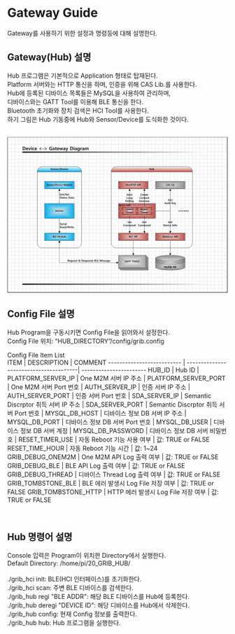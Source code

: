 # Gateway Guide

Gateway를 사용하기 위한 설정과 명령등에 대해 설명한다.

## Gateway(Hub) 설명

Hub 프로그램은 기본적으로 Application 형태로 탑재된다.<br>
Platform 서버와는 HTTP 통신을 하며, 인증을 위해 CAS Lib.를 사용한다.<br>
Hub에 등록된 디바이스 목록들은 MySQL을 사용하여 관리하며,<br>
디바이스와는 GATT Tool를 이용해 BLE 통신을 한다.<br>
Bluetooth 초기화와 장치 검색은 HCI Tool를 사용한다.<br>
하기 그림은 Hub 기동중에 Hub와 Sensor/Device를 도식화한 것이다.<br>
<br>

![Guide GatewayDiagram](./IMG/GatewayDiagram.png)<br>


## Config File 설명

Hub Program을 구동시키면 Config File을 읽어와서 설정한다.<br>
Config File 위치: “HUB_DIRECTORY”/config/grib.config<br>

Config File Item List<br>
ITEM											 | DESCRIPTION							 							| COMMENT
-------------------------- | ---------------------------------------| -----------------------
HUB_ID										 | Hub ID                              		| 
PLATFORM_SERVER_IP				 | One M2M 서버 IP 주소                   | 
PLATFORM_SERVER_PORT			 | One M2M 서버 Port 번호                 | 
AUTH_SERVER_IP						 | 인증 서버 IP 주소                      | 
AUTH_SERVER_PORT					 | 인증 서버 Port 번호                    | 
SDA_SERVER_IP							 | Semantic Discrptor 취득 서버 IP 주소   | 
SDA_SERVER_PORT						 | Semantic Discrptor 취득 서버 Port 번호 | 
MYSQL_DB_HOST							 | 디바이스 정보 DB 서버 IP 주소          | 
MYSQL_DB_PORT							 | 디바이스 정보 DB 서버 Port 번호        | 
MYSQL_DB_USER							 | 디바이스 정보 DB 서버 계정             | 
MYSQL_DB_PASSWORD					 | 디바이스 정보 DB 서버 비밀번호         | 
RESET_TIMER_USE						 | 자동 Reboot 기능 사용 여부             | 값: TRUE or FALSE
RESET_TIME_HOUR						 | 자동 Reboot 기능 시간                  | 값: 1~24
GRIB_DEBUG_ONEM2M					 | One M2M API Log 출력 여부              | 값: TRUE or FALSE
GRIB_DEBUG_BLE						 | BLE API Log 출력 여부                  | 값: TRUE or FALSE
GRIB_DEBUG_THREAD					 | 디바이스 Thread Log 출력 여부          | 값: TRUE or FALSE
GRIB_TOMBSTONE_BLE				 | BLE 에러 발생시 Log File 저장 여부     | 값: TRUE or FALSE
GRIB_TOMBSTONE_HTTP				 | HTTP 에러 발생시 Log File 저장 여부    | 값: TRUE or FALSE

<br>


## Hub 명령어 설명

Console 입력은 Program이 위치한 Directory에서 실행한다.<br>
Default Directory: /home/pi/20_GRIB_HUB/<br>
<br>
./grib_hci init: BLE(HCI 인터페이스)를 초기화한다.<br>
./grib_hci scan: 주변 BLE 디바이스를 검색한다.<br>
./grib_hub regi "BLE ADDR": 해당 BLE 디바이스를 Hub에 등록한다.<br>
./grib_hub deregi "DEVICE ID": 해당 디바이스를 Hub에서 삭제한다.<br>
./grib_hub config: 현재 Config 정보를 출력한다.<br>
./grib_hub hub: Hub 프로그램을 실행한다.<br>

